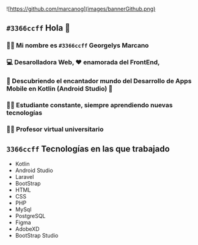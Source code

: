 ![https://github.com/marcanog](images/bannerGithub.png) 

## `#3366ccff` Hola 👋

### 🙋‍♀️ Mi nombre es `#3366ccff` Georgelys Marcano 

### 💻 Desarolladora Web, ❤️ enamorada del FrontEnd, 

### 📱 Descubriendo el encantador mundo del Desarrollo de Apps Mobile en Kotlin (Android Studio) 🤩

### 👩‍🎓 Estudiante constante, siempre aprendiendo nuevas tecnologías 

### 👩‍🏫 Profesor virtual universitario

## `3366ccff` **Tecnologías en las que trabajado**

- Kotlin
- Android Studio
- Laravel
- BootStrap
- HTML
- CSS
- PHP
- MySql
- PostgreSQL
- Figma
- AdobeXD
- BootStrap Studio


<!--
**GMarcanoB/GMarcanoB** is a ✨ _special_ ✨ repository because its `README.md` (this file) appears on your GitHub profile.

Here are some ideas to get you started:

- 🔭 I’m currently working on ...
- 🌱 I’m currently learning ...
- 👯 I’m looking to collaborate on ...
- 🤔 I’m looking for help with ...
- 💬 Ask me about ...
- 📫 How to reach me: ...
- 😄 Pronouns: ...
- ⚡ Fun fact: ...
-->


[images/bannerGithub.png]: images/bannerGithub.png